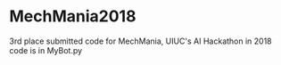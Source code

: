 # MechMania2018
3rd place submitted code for MechMania, UIUC's AI Hackathon in 2018
code is in MyBot.py

